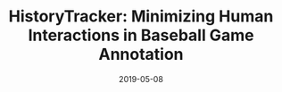 ---
title: 'HistoryTracker: Minimizing Human Interactions in Baseball Game Annotation'
collection: publications
permalink: /publication/2019-historytracker
excerpt: ''
date: 2019-05-08
venue: 'ACM CHI Conference on Human Factors in Computing Systems'
paperurl: 'https://dl.acm.org/citation.cfm?id=3300293'
authors: 'Ono, J. P., Gjoka, A., Salamon, J., Dietrich, C., Silva, C. T.'
---